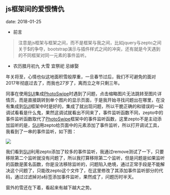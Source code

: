 ## js框架间的爱恨情仇

date: 2018-01-25

- 前言

> 注意是js框架与框架之间，而不是框架与我之间，比如jquery与zepto之间关于$的争夺，bootstrap演示与插件样式之间的冲突，还有就是今天遇到的不同框架对同一元素的事件监听。

- 农历腊月初九 大雪 宜祭祀 忌嫁娶

年关将至，心情也似这地面积雪般厚重，一旦春节过后，我们不可避免的面对2017年彻底过去了，而我也27岁了，离而立之年只剩三年。

同事在使用[SUI](http://m.sui.taobao.org/)集成[PhotoSwipe](https://github.com/dimsemenov/PhotoSwipe)时遇到了问题，点击缩略图片无法跳转至图片详情页，而是直接跳转到单个图片的显示页面，于是我开始寻找问题出在哪里，在没有集成到[SUI](http://m.sui.taobao.org/)框架中时是好的，集成了就出现问题，所以干脆正确的和错误的一起调试看看是什么鬼，果然这调试就看出不同来了，事件监听函数不同，zepto中的事件监听函数取代了[PhotoSwipe](https://github.com/dimsemenov/PhotoSwipe)框架中的事件监听函数，这里zepto不是主动添加监听的是，[SUI](http://m.sui.taobao.org/)用zepto给页面中的元素添加了事件监听，所以打开调试工具，我看到了一串的事件监听，如下图：

![](img/daily/daily.png)

我们看到[SUI](http://m.sui.taobao.org/)利用zepto添加了较多的事件监听，我通过remove测试了一下，只要移除第二个监听就没有问题了，所以我打算移除第二个监听，但是问题是如果监听的函数是匿名函数，你是没法移除监听的，问题陷入绝境，通过正常手段是不能解决这个问题了，只能改zepto这个文件了，在这里修改了其添加事件监听部分的代码，通过过滤掉对a标签添加事件监听，果然成了，问题历时半天。

窗外的雪还在下着，看起来有越下越大之势。
